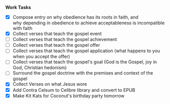 **Work Tasks**

- [X] Compose entry on why obedience has its roots in faith, and why depending in obedience to achieve acceptableness is incompatible with faith
- [X] Collect verses that teach the gospel event
- [ ] Collect verses that teach the gospel achievement
- [ ] Collect verses that teach the gospel offer
- [ ] Collect verses that teach the gospel application (what happens to you when you accept the offer)
- [ ] Collect verses that teach the gospel's goal (God is the Gospel, joy in God, Christian hedonism)
- [ ] Surround the gospel doctrine with the premises and context of the gospel
- [X] Collect Verses on what Jesus wore
- [X] Add Contra Celsum to Celibre library and convert to EPUB
- [X] Make Kit Kats for Coconut's birthday party tomorrow